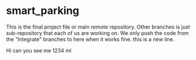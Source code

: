 # smart_parking
This is the final project file or main remote repository.
Other branches is just sub-repository that each of us are working on.
We only push the code from the "Integrate" branches  to here when it works fine.
this is a new line.

Hi can you see me
1234
ml
